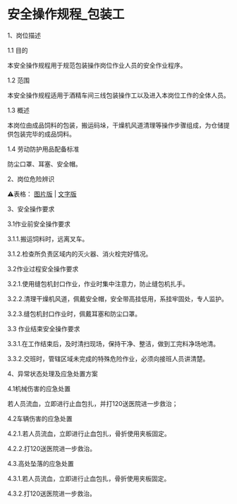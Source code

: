 # 安全操作规程_包装工

1、岗位描述

1.1 目的

本安全操作规程用于规范包装操作岗位作业人员的安全作业程序。

1.2 范围

本安全操作规程适用于酒精车间三线包装操作工以及进入本岗位工作的全体人员。

1.3 概述

本岗位由成品饲料的包装，搬运码垛，干燥机风道清理等操作步骤组成，为仓储提供包装完毕的成品饲料。

1.4 劳动防护用品配备标准

防尘口罩、耳塞、安全帽。

2、岗位危险辨识

⚠️表格：
[图片版](gwwxbs_tp.md) | 
[文字版](gwwxbs_wz.md)

3、安全操作要求

3.1作业前安全操作要求

3.1.1.搬运饲料时，远离叉车。

3.1.2.检查所负责区域内的灭火器、消火栓完好情况。

3.2作业过程安全操作要求

3.2.1.使用缝包机封口作业，作业时集中注意力，防止缝包机扎手。

3.2.2.清理干燥机风道，佩戴安全帽，安全带高挂低用，系挂牢固处，专人监护。

3.2.3.缝包机封口作业时，佩戴耳塞和防尘口罩。

3.3 作业结束安全操作要求

3.3.1.在工作结束后，及时清扫现场，保持干净、整洁，做到工完料净场地清。

3.3.2.交班时，管辖区域未完成的特殊危险作业，必须向接班人员讲清楚。

4、异常状态处理及应急处置方案

4.1机械伤害的应急处置

若人员流血，立即进行止血包扎，并打120送医院进一步救治；

4.2车辆伤害的应急处置

4.2.1.若人员流血，立即进行止血包扎，骨折使用夹板固定。

4.2.2.打120送医院进一步救治。

4.3.高处坠落的应急处置

4.3.1.若人员流血，立即进行止血包扎，骨折使用夹板固定。

4.3.2.打120送医院进一步救治。